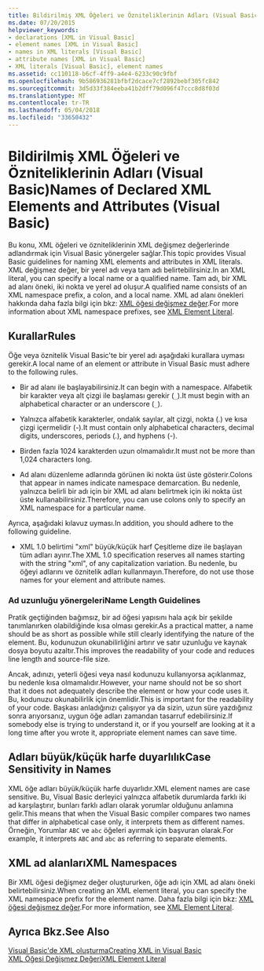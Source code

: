 ```yaml
---
title: Bildirilmiş XML Öğeleri ve Özniteliklerinin Adları (Visual Basic)
ms.date: 07/20/2015
helpviewer_keywords:
- declarations [XML in Visual Basic]
- element names [XML in Visual Basic]
- names in XML literals [Visual Basic]
- attribute names [XML in Visual Basic]
- XML literals [Visual Basic], element names
ms.assetid: cc110118-b6cf-4ff9-a4e4-6233c90c9fbf
ms.openlocfilehash: 9b586936281bfbf2dcace7cf2892bebf305fc842
ms.sourcegitcommit: 3d5d33f384eeba41b2dff79d096f47ccc8d8f03d
ms.translationtype: MT
ms.contentlocale: tr-TR
ms.lasthandoff: 05/04/2018
ms.locfileid: "33650432"
---
```

# <a name="names-of-declared-xml-elements-and-attributes-visual-basic"></a><span data-ttu-id="09889-102">Bildirilmiş XML Öğeleri ve Özniteliklerinin Adları (Visual Basic)</span><span class="sxs-lookup"><span data-stu-id="09889-102">Names of Declared XML Elements and Attributes (Visual Basic)</span></span>
<span data-ttu-id="09889-103">Bu konu, XML öğeleri ve özniteliklerinin XML değişmez değerlerinde adlandırmak için Visual Basic yönergeler sağlar.</span><span class="sxs-lookup"><span data-stu-id="09889-103">This topic provides Visual Basic guidelines for naming XML elements and attributes in XML literals.</span></span>  <span data-ttu-id="09889-104">XML değişmez değer, bir yerel adı veya tam adı belirtebilirsiniz.</span><span class="sxs-lookup"><span data-stu-id="09889-104">In an XML literal, you can specify a local name or a qualified name.</span></span> <span data-ttu-id="09889-105">Tam adı, bir XML ad alanı öneki, iki nokta ve yerel ad oluşur.</span><span class="sxs-lookup"><span data-stu-id="09889-105">A qualified name consists of an XML namespace prefix, a colon, and a local name.</span></span> <span data-ttu-id="09889-106">XML ad alanı önekleri hakkında daha fazla bilgi için bkz: [XML öğesi değişmez değer](../../../../visual-basic/language-reference/xml-literals/xml-element-literal.md).</span><span class="sxs-lookup"><span data-stu-id="09889-106">For more information about XML namespace prefixes, see [XML Element Literal](../../../../visual-basic/language-reference/xml-literals/xml-element-literal.md).</span></span>  
  
## <a name="rules"></a><span data-ttu-id="09889-107">Kurallar</span><span class="sxs-lookup"><span data-stu-id="09889-107">Rules</span></span>  
 <span data-ttu-id="09889-108">Öğe veya öznitelik Visual Basic'te bir yerel adı aşağıdaki kurallara uyması gerekir.</span><span class="sxs-lookup"><span data-stu-id="09889-108">A local name of an element or attribute in Visual Basic must adhere to the following rules.</span></span>  
  
-   <span data-ttu-id="09889-109">Bir ad alanı ile başlayabilirsiniz.</span><span class="sxs-lookup"><span data-stu-id="09889-109">It can begin with a namespace.</span></span> <span data-ttu-id="09889-110">Alfabetik bir karakter veya alt çizgi ile başlaması gerekir (`_`).</span><span class="sxs-lookup"><span data-stu-id="09889-110">It must begin with an alphabetical character or an underscore (`_`).</span></span>  
  
-   <span data-ttu-id="09889-111">Yalnızca alfabetik karakterler, ondalık sayılar, alt çizgi, nokta (.) ve kısa çizgi içermelidir (-).</span><span class="sxs-lookup"><span data-stu-id="09889-111">It must contain only alphabetical characters, decimal digits, underscores, periods (.), and hyphens (-).</span></span>  
  
-   <span data-ttu-id="09889-112">Birden fazla 1024 karakterden uzun olmamalıdır.</span><span class="sxs-lookup"><span data-stu-id="09889-112">It must not be more than 1,024 characters long.</span></span>  
  
-   <span data-ttu-id="09889-113">Ad alanı düzenleme adlarında görünen iki nokta üst üste gösterir.</span><span class="sxs-lookup"><span data-stu-id="09889-113">Colons that appear in names indicate namespace demarcation.</span></span> <span data-ttu-id="09889-114">Bu nedenle, yalnızca belirli bir adı için bir XML ad alanı belirtmek için iki nokta üst üste kullanabilirsiniz.</span><span class="sxs-lookup"><span data-stu-id="09889-114">Therefore, you can use colons only to specify an XML namespace for a particular name.</span></span>  
  
 <span data-ttu-id="09889-115">Ayrıca, aşağıdaki kılavuz uyması.</span><span class="sxs-lookup"><span data-stu-id="09889-115">In addition, you should adhere to the following guideline.</span></span>  
  
-   <span data-ttu-id="09889-116">XML 1.0 belirtimi "xml" büyük/küçük harf Çeşitleme dize ile başlayan tüm adları ayırır.</span><span class="sxs-lookup"><span data-stu-id="09889-116">The XML 1.0 specification reserves all names starting with the string "xml", of any capitalization variation.</span></span> <span data-ttu-id="09889-117">Bu nedenle, bu öğeyi adlarını ve öznitelik adları kullanmayın.</span><span class="sxs-lookup"><span data-stu-id="09889-117">Therefore, do not use those names for your element and attribute names.</span></span>  
  
### <a name="name-length-guidelines"></a><span data-ttu-id="09889-118">Ad uzunluğu yönergeleri</span><span class="sxs-lookup"><span data-stu-id="09889-118">Name Length Guidelines</span></span>  
 <span data-ttu-id="09889-119">Pratik geçtiğinden bağımsız, bir ad öğesi yapısını hala açık bir şekilde tanımlanırken olabildiğinde kısa olması gerekir.</span><span class="sxs-lookup"><span data-stu-id="09889-119">As a practical matter, a name should be as short as possible while still clearly identifying the nature of the element.</span></span> <span data-ttu-id="09889-120">Bu, kodunuzun okunabilirliğini artırır ve satır uzunluğu ve kaynak dosya boyutu azaltır.</span><span class="sxs-lookup"><span data-stu-id="09889-120">This improves the readability of your code and reduces line length and source-file size.</span></span>  
  
 <span data-ttu-id="09889-121">Ancak, adınızı, yeterli öğesi veya nasıl kodunuzu kullanıyorsa açıklanmaz, bu nedenle kısa olmamalıdır.</span><span class="sxs-lookup"><span data-stu-id="09889-121">However, your name should not be so short that it does not adequately describe the element or how your code uses it.</span></span> <span data-ttu-id="09889-122">Bu, kodunuzu okunabilirlik için önemlidir.</span><span class="sxs-lookup"><span data-stu-id="09889-122">This is important for the readability of your code.</span></span> <span data-ttu-id="09889-123">Başkası anladığınızı çalışıyor ya da sizin, uzun süre yazdığınız sonra arıyorsanız, uygun öğe adları zamandan tasarruf edebilirsiniz.</span><span class="sxs-lookup"><span data-stu-id="09889-123">If somebody else is trying to understand it, or if you yourself are looking at it a long time after you wrote it, appropriate element names can save time.</span></span>  
  
## <a name="case-sensitivity-in-names"></a><span data-ttu-id="09889-124">Adları büyük/küçük harfe duyarlılık</span><span class="sxs-lookup"><span data-stu-id="09889-124">Case Sensitivity in Names</span></span>  
 <span data-ttu-id="09889-125">XML öğe adları büyük/küçük harfe duyarlıdır.</span><span class="sxs-lookup"><span data-stu-id="09889-125">XML element names are case sensitive.</span></span> <span data-ttu-id="09889-126">Bu, Visual Basic derleyici yalnızca alfabetik durumlarda farklı iki ad karşılaştırır, bunları farklı adları olarak yorumlar olduğunu anlamına gelir.</span><span class="sxs-lookup"><span data-stu-id="09889-126">This means that when the Visual Basic compiler compares two names that differ in alphabetical case only, it interprets them as different names.</span></span> <span data-ttu-id="09889-127">Örneğin, Yorumlar `ABC` ve `abc` öğeleri ayırmak için başvuran olarak.</span><span class="sxs-lookup"><span data-stu-id="09889-127">For example, it interprets `ABC` and `abc` as referring to separate elements.</span></span>  
  
## <a name="xml-namespaces"></a><span data-ttu-id="09889-128">XML ad alanları</span><span class="sxs-lookup"><span data-stu-id="09889-128">XML Namespaces</span></span>  
 <span data-ttu-id="09889-129">Bir XML öğesi değişmez değer oluştururken, öğe adı için XML ad alanı öneki belirtebilirsiniz.</span><span class="sxs-lookup"><span data-stu-id="09889-129">When creating an XML element literal, you can specify the XML namespace prefix for the element name.</span></span> <span data-ttu-id="09889-130">Daha fazla bilgi için bkz: [XML öğesi değişmez değer](../../../../visual-basic/language-reference/xml-literals/xml-element-literal.md).</span><span class="sxs-lookup"><span data-stu-id="09889-130">For more information, see [XML Element Literal](../../../../visual-basic/language-reference/xml-literals/xml-element-literal.md).</span></span>  
  
## <a name="see-also"></a><span data-ttu-id="09889-131">Ayrıca Bkz.</span><span class="sxs-lookup"><span data-stu-id="09889-131">See Also</span></span>  
 [<span data-ttu-id="09889-132">Visual Basic'de XML oluşturma</span><span class="sxs-lookup"><span data-stu-id="09889-132">Creating XML in Visual Basic</span></span>](../../../../visual-basic/programming-guide/language-features/xml/creating-xml.md)  
 [<span data-ttu-id="09889-133">XML Öğesi Değişmez Değeri</span><span class="sxs-lookup"><span data-stu-id="09889-133">XML Element Literal</span></span>](../../../../visual-basic/language-reference/xml-literals/xml-element-literal.md)
